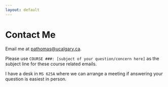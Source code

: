 ```yaml
---
layout: default
---
```


# Contact Me
Email me at [pathomas@ucalgary.ca](mailto:pathomas@ucalgay.ca?subject=COURSE%20###:%20[subject-of-your-question/concern-here]).

Please use `COURSE ###: [subject of your question/concern here]` as the subject line for these course related emails.

I have a desk in `MS 625A` where we can arrange a meeting if answering your question is easiest in person.
